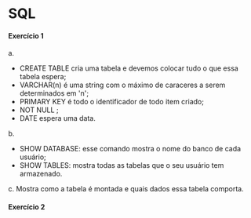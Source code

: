 # SQL

#### **Exercício 1**
a. 
* CREATE TABLE cria uma tabela e devemos colocar tudo o que essa tabela espera; 
* VARCHAR(n) é uma string com o máximo de caraceres a serem determinados em 'n';
* PRIMARY KEY é todo o identificador de todo item criado;
* NOT NULL ;
* DATE espera uma data.

b.
* SHOW DATABASE: esse comando mostra o nome do banco de cada usuário;
* SHOW TABLES: mostra todas as tabelas que o seu usuário tem armazenado.

c. Mostra como a tabela é montada e quais dados essa tabela comporta.


#### **Exercício 2**


